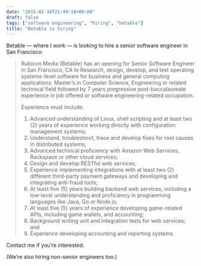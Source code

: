 ```yaml
---
date: "2015-02-16T21:49:18+00:00"
draft: false
tags: ["software engineering", "hiring", "betable"]
title: "Betable is hiring"
---
```


Betable — where I work — is looking to hire a senior software engineer in San Francisco:

>Rubicon Media (Betable) has an opening for Senior Software Engineer in San Francisco, CA to Research, design, develop, and test operating systems-level software for business and general computing applications. Master’s in Computer Science, Engineering or related technical field followed by 7 years progressive post-baccalaureate experience in job offered or software engineering-related occupation.
>
>Experience must include:
>
>  1. Advanced understanding of Linux, shell scripting and at least two (2) years of experience working directly with configuration management systems;
>  2. Understand, troubleshoot, trace and develop fixes for root causes in distributed systems;
>  3. Advanced technical proficiency with Amazon Web Services, Rackspace or other cloud services;
>  4. Design and develop RESTful web services;
>  5. Experience implementing integrations with at least two (2) different third-party payment gateways and developing and integrating anti-fraud tools;
>  6. At least five (5) years building backend web services, including a low-level understanding and proficiency in programming languages like Java, Go or Node.js; 
>  7. At least five (5) years of experience developing game-related APIs, including game wallets, and accounting;
>  8. Background writing unit and integration tests for web services; and
>  9. Experience developing accounting and reporting systems.
>

Contact me if you’re interested.

(We’re also hiring non-senior engineers too.)
